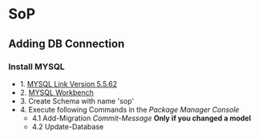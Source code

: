 # SoP

## Adding DB Connection
### Install MYSQL
* 1\. [MYSQL Link Version 5.5.62](https://dev.mysql.com/downloads/file/?id=480490)
* 2\. [MYSQL Workbench](https://dev.mysql.com/downloads/file/?id=490464)
* 3\. Create Schema with name 'sop'
* 4\. Execute following Commands in the *Package Manager Console*
  * 4.1 Add-Migration *Commit-Message* **Only if you changed a model**
  * 4.2 Update-Database
